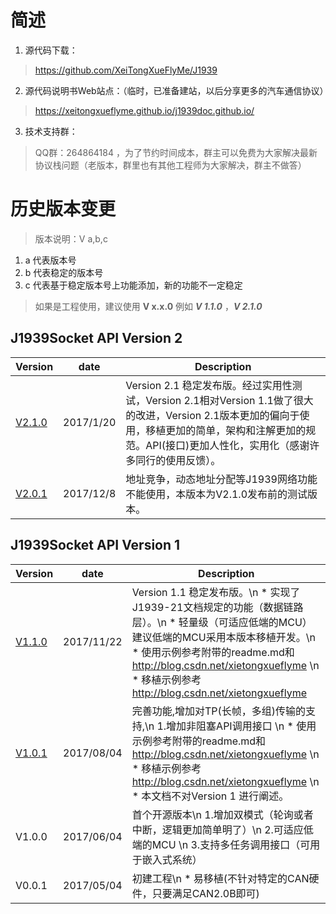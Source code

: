 # 简述
 1. 源代码下载：
 > https://github.com/XeiTongXueFlyMe/J1939
 2. 源代码说明书Web站点：（临时，已准备建站，以后分享更多的汽车通信协议）
 > https://xeitongxueflyme.github.io/j1939doc.github.io/
 3. 技术支持群：
 > QQ群：264864184 ，为了节约时间成本，群主可以免费为大家解决最新协议栈问题（老版本，群里也有其他工程师为大家解决，群主不做答）

# 历史版本变更 

> 版本说明：V a,b,c
 1. a 代表版本号
 2. b 代表稳定的版本号
 3. c 代表基于稳定版本号上功能添加，新的功能不一定稳定

> 如果是工程使用，建议使用 **V x.x.0**  例如 ***V 1.1.0*** ，***V 2.1.0***

## J1939Socket API Version 2 

Version  | date |Description
------------- | ------------- | -------------
[V2.1.0]  |2017/1/20| Version 2.1 稳定发布版。经过实用性测试，Version 2.1相对Version 1.1做了很大的改进，Version 2.1版本更加的偏向于使用，移植更加的简单，架构和注解更加的规范。API(接口)更加人性化，实用化（感谢许多同行的使用反馈）。
[V2.0.1]  |2017/12/8| 地址竞争，动态地址分配等J1939网络功能不能使用，本版本为V2.1.0发布前的测试版本。


## J1939Socket API Version 1   

Version  | date | Description
------------- | ------------- | -------------
[V1.1.0]  | 2017/11/22 | Version 1.1 稳定发布版。\n * 实现了J1939-21文档规定的功能（数据链路层）。\n * 轻量级（可适应低端的MCU）建议低端的MCU采用本版本移植开发。\n * 使用示例参考附带的readme.md和<http://blog.csdn.net/xietongxueflyme> \n * 移植示例参考 <http://blog.csdn.net/xietongxueflyme> 
[V1.0.1]  | 2017/08/04 | 完善功能,增加对TP(长帧，多组)传输的支持,\n 1.增加非阻塞API调用接口 \n * 使用示例参考附带的readme.md和<http://blog.csdn.net/xietongxueflyme> \n * 移植示例参考 <http://blog.csdn.net/xietongxueflyme> \n * 本文档不对Version 1 进行阐述。
V1.0.0  | 2017/06/04 | 首个开源版本\n 1.增加双模式（轮询或者中断，逻辑更加简单明了）\n 2.可适应低端的MCU \n 3.支持多任务调用接口（可用于嵌入式系统）
V0.0.1  | 2017/05/04 | 初建工程\n * 易移植(不针对特定的CAN硬件，只要满足CAN2.0B即可)

[V1.1.0]: https://github.com/XeiTongXueFlyMe/J1939/releases/tag/v1.1.0  "V1.1.0下载地址"
[V1.0.1]: https://github.com/XeiTongXueFlyMe/J1939/releases/tag/V1.01  "V1.0.1下载地址" 
[V2.0.1]: https://github.com/XeiTongXueFlyMe/J1939/releases/tag/V2.0.1  "V2.0.1下载地址"
[V2.1.0]: https://github.com/XeiTongXueFlyMe/J1939/releases/tag/V2.1.0  "V2.1.0下载地址"

